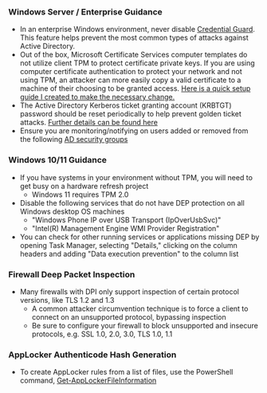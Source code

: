 ### Windows Server / Enterprise Guidance
- In an enterprise Windows environment, never disable [Credential Guard](https://learn.microsoft.com/en-us/windows/security/identity-protection/credential-guard/credential-guard-manage).  This feature helps prevent the most common types of attacks against Active Directory.  
- Out of the box, Microsoft Certificate Services computer templates do not utilize client TPM to protect certificate private keys.  If you are using computer certificate authentication to protect your network and not using TPM, an attacker can more easily copy a valid certificate to a machine of their choosing to be granted access. [Here is a quick setup guide I created to make the necessary change.](https://github.com/Xorlent/Cybersec-Links/blob/main/Configuring-TPM-Certs.md)  
- The Active Directory Kerberos ticket granting account (KRBTGT) password should be reset periodically to help prevent golden ticket attacks.  [Further details can be found here](https://github.com/microsoft/New-KrbtgtKeys.ps1/tree/master/v1)
- Ensure you are monitoring/notifying on users added or removed from the following [AD security groups](https://github.com/Xorlent/Cybersec-Links/blob/main/Sensitive-AD-Groups.txt)
### Windows 10/11 Guidance
- If you have systems in your environment without TPM, you will need to get busy on a hardware refresh project
  - Windows 11 requires TPM 2.0
- Disable the following services that do not have DEP protection on all Windows desktop OS machines
  - "Windows Phone IP over USB Transport (IpOverUsbSvc)"
  - "Intel(R) Management Engine WMI Provider Registration"
- You can check for other running services or applications missing DEP by opening Task Manager, selecting "Details," clicking on the column headers and adding "Data execution prevention" to the column list
### Firewall Deep Packet Inspection
- Many firewalls with DPI only support inspection of certain protocol versions, like TLS 1.2 and 1.3  
  - A common attacker circumvention technique is to force a client to connect on an unsupported protocol, bypassing inspection  
  - Be sure to configure your firewall to block unsupported and insecure protocols, e.g. SSL 1.0, 2.0, 3.0, TLS 1.0, 1.1
### AppLocker Authenticode Hash Generation
- To create AppLocker rules from a list of files, use the PowerShell command, [Get-AppLockerFileInformation](https://learn.microsoft.com/en-us/powershell/module/applocker/get-applockerfileinformation?view=windowsserver2022-ps)
